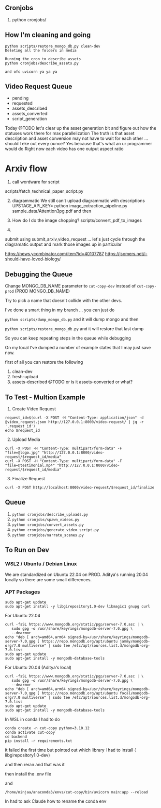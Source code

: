 ## Cronjobs

1. python cronjobs/

## How I'm cleaning and going

```
python scripts/restore_mongo_db.py clean-dev
Deleting all the folders in media

Running the cron to describe assets
python cronjobs/describe_assets.py

and ofc uvicorn ya ya ya
```

## Video Request Queue

- pending
- requested
- assets_described
- assets_converted
- script_generation

Today @TODO let's clear up the asset generation bit and figure out how the statuses work there for max parallelization
The truth is that asset description and asset conversion may not have to wait for each other ... should I eke out every ounce? Yes because that's what an ur programmer would do
Right now each video has one output aspect ratio



# Arxiv flow

1. call wordware for script

scripts/fetch_technical_paper_script.py

2. diagrammatic
We still can't upload diagrammatic with descriptions
UPSTAGE_API_KEY= python image_extraction_pipeline.py sample_data/Attention3pg.pdf
and then

3. How do I do the image chopping? 
scripts/convert_pdf_to_images

4. 
submit using submit_arxiv_video_request ... let's just cycle through the diagramatic output and mark those images up in particular


https://news.ycombinator.com/item?id=40107787
https://jsomers.net/i-should-have-loved-biology/



## Debugging the Queue

Change MONGO_DB_NAME parameter to `cut-copy-dev` instead of `cut-copy-prod` (PROD MONGO_DB_NAME)

Try to pick a name that doesn't collide with the other devs.

I've done a smart thing in my branch ... you can just do 

`python scripts/dump_mongo_db.py` and it will dump mongo and then 

`python scripts/restore_mongo_db.py` and it will restore that last dump

So you can keep repeating steps in the queue while debugging

On my local I've dumped a number of example states that I may just save now.

first of all you can restore the following
1. clean-dev
1. fresh-upload
1. assets-described @TODO or is it assets-converted or what?

## To Test - Multion Example
1. Create Video Request
```
request_id=$(curl -X POST -H "Content-Type: application/json" -d @video_request.json http://127.0.0.1:8000/video-request/ | jq -r '.request_id')
echo $request_id
```
2. Upload Media
```
curl -X POST -H "Content-Type: multipart/form-data" -F "file=@logo.jpg" "http://127.0.0.1:8000/video-request/$request_id/media"
curl -X POST -H "Content-Type: multipart/form-data" -F "file=@testimonial.mp4" "http://127.0.0.1:8000/video-request/$request_id/media"
```
3. Finalize Request
```
curl -X POST http://localhost:8000/video-request/$request_id/finalize
```


## Queue

1. `python cronjobs/describe_uploads.py`
1. `python cronjobs/spawn_videos.py`
1. `python cronjobs/convert_assets.py`
1. `python cronjobs/generate_video_script.py`
1. `python cronjobs/narrate_scenes.py`


## To Run on Dev

### WSL2 / Ubuntu / Debian Linux

We are standardized on Ubuntu 22.04 on PROD. Aditya's running 20.04 locally so there are some small differences.

### APT Packages

```
sudo apt-get update
sudo apt-get install -y libgirepository1.0-dev libmagic1 gnupg curl
```

For Ubuntu 22.04
```
curl -fsSL https://www.mongodb.org/static/pgp/server-7.0.asc | \
   sudo gpg -o /usr/share/keyrings/mongodb-server-7.0.gpg \
   --dearmor
echo "deb [ arch=amd64,arm64 signed-by=/usr/share/keyrings/mongodb-server-7.0.gpg ] https://repo.mongodb.org/apt/ubuntu jammy/mongodb-org/7.0 multiverse" | sudo tee /etc/apt/sources.list.d/mongodb-org-7.0.list
sudo apt-get update
sudo apt-get install -y mongodb-database-tools
```

For Ubuntu 20.04 (Aditya's local)
```
curl -fsSL https://www.mongodb.org/static/pgp/server-7.0.asc | \
   sudo gpg -o /usr/share/keyrings/mongodb-server-7.0.gpg \
   --dearmor
echo "deb [ arch=amd64,arm64 signed-by=/usr/share/keyrings/mongodb-server-7.0.gpg ] https://repo.mongodb.org/apt/ubuntu focal/mongodb-org/7.0 multiverse" | sudo tee /etc/apt/sources.list.d/mongodb-org-7.0.list
sudo apt-get update
sudo apt-get install -y mongodb-database-tools

```

In WSL in conda I had to do 

```
conda create -n cut-copy python=3.10.12
conda activate cut-copy
cd backend
pip install -r requirements.txt
```
it failed the first time but pointed out which library I had to install ( libgirepository1.0-dev)

and then reran and that was it

then install the .env file

and
```
/home/ninjaa/anaconda3/envs/cut-copy/bin/uvicorn main:app --reload
```

In had to ask Claude how to rename the conda env

